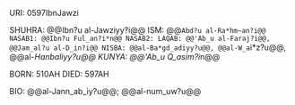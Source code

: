 URI: 0597IbnJawzi

SHUHRA: @@Ibn?u al-Jawziyy?i@@
ISM: @@`Abd?u al-Ra*hm~an?i@@
NASAB1: @@Ibn?u Ful_an?i*n@@
NASAB2:
LAQAB: @@'Ab_u al-Faraj?i@@, @@Jam_al?u al-D_in?i@@
NISBA: @@al-Ba*gd_adiyy?u@@, @@al-W_a`i*z?u@@, @@al-*Hanbaliyy?u@@
KUNYA: @@'Ab_u Q_asim?i*n@@

BORN: 510AH
DIED: 597AH

BIO: @@al-Jann_ab_iy?u@@; @@al-num_uw?u@@
